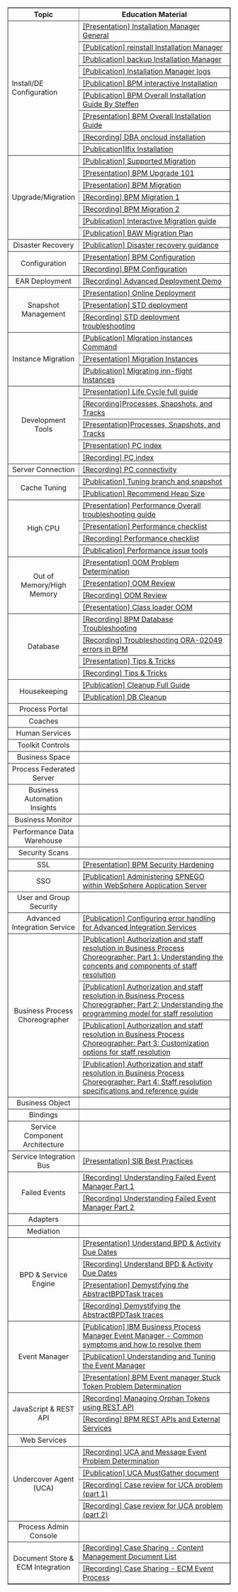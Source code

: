 
<table border="1px solid #ccc" cellspacing="0" cellpadding="0">
  <tr font-weight: 700; >
    <th width="30%" align=center;>Topic</th>
    <th>Education Material</th>
  </tr>
  <tr>
    <td rowspan="9" align=center;>Install/DE Configuration</td>
    <td><a href="https://ibm.ent.box.com/folder/43248527637" target="_blank">[Presentation] Installation Manager General</a> </td>
  </tr>
  <tr>
    <td><a href="http://www-01.ibm.com/support/docview.wss?uid=swg21290142" target="_blank">[Publication] reinstall Installation Manager</a> </td>
  </tr>
  <tr>
    <td><a href="http://www-01.ibm.com/support/docview.wss?uid=swg21665878" target="_blank">[Publication] backup Installation Manager</a> </td>
  </tr>
   <tr>
    <td><a href="https://www.ibm.com/support/knowledgecenter/en/SSVJJU_6.4.0/com.ibm.IBMDS.doc_6.4/c_ig_ibmim_sds_log_files.html" target="_blank">[Publication] Installation Manager logs</a> </td>
  </tr>
   <tr>
    <td><a href="https://www.ibm.com/support/knowledgecenter/SSFPJS_8.6.0/com.ibm.wbpm.imuc.doc/topics/bpm_roadmap_form.html" target="_blank">[Publication] BPM interactive Installation</a> </td>
  </tr>
   <tr>
    <td><a href="https://github.ibm.com/steffen-baumann/baw-iam-support/wiki/Installation-BPM%5CBAW" target="_blank">[Publication] BPM Overall Installation Guide By Steffen</a> </td>
  </tr>
   <tr>
    <td><a href="https://github.ibm.com/steffen-baumann/baw-iam-support/raw/master/BPM_BAW%20Installation/IBM%20BPM%20%26%20BAW%20Installation.pptx" target="_blank">[Presentation] BPM Overall Installation Guide</a> </td>
  </tr>
   <tr>
    <td><a href="https://ibm.ent.box.com/file/344592733326" target="_blank">[Recording] DBA oncloud installation</a> </td>
  </tr>
   <tr>
    <td><a href="https://www-01.ibm.com/support/docview.wss?uid=swg21417656" target="_blank">[Publication]Ifix Installation</a> </td>
  </tr>

  <tr>
    <td rowspan="7" align=center>Upgrade/Migration </td>
    <td><a href="http://www-01.ibm.com/support/docview.wss?uid=swg21610883" target="_blank">[Publication] Supported Migration </a></td>
  </tr>
  <tr>
    <td><a href="https://ibm.ent.box.com/file/308009602094" target="_blank">[Presentation] BPM Upgrade 101</a> </td>
  </tr>
  <tr>
    <td><a href="https://ibm.ent.box.com/file/308013203031" target="_blank">[Presentation] BPM Migration</a> </td>
  </tr>
  <tr>
    <td><a href="https://ibm.ent.box.com/file/308009616790" target="_blank">[Recording] BPM Migration 1</a> </td>
  </tr>
  <tr>
    <td><a href="https://ibm.ent.box.com/file/308019681748" target="_blank">[Recording] BPM Migration 2</a> </td>
  </tr>
  <tr>
    <td><a href="https://www.ibm.com/support/knowledgecenter/en/SSFPJS_8.6.0/com.ibm.wbpm.imuc.doc/topics/bpm_mig_roadmap_form.html" target="_blank">[Publication] Interactive Migration guide</a> </td>
  </tr>
  <tr>
    <td><a href="https://www.ibm.com/support/knowledgecenter/en/SS8JB4/com.ibm.wbpm.imuc.doc/topics/cpln_mig_planning.html" target="_blank">[Publication] BAW Migration Plan</a> </td>
  </tr>

  <tr>
    <td align=center>Disaster Recovery</td>
    <td><a href="https://www.ibm.com/developerworks/bpm/library/techarticles/1504_richardson/1504_richardson.html" target="_blank">[Publication] Disaster recovery guidance</a>  </td>
  </tr>
  <tr>
    <td rowspan="2" align=center>Configuration</td>
    <td><a href="https://github.ibm.com/steffen-baumann/baw-iam-support/blob/master/BPM_BAW%20Configuration/BPM%20Configuration.pdf" target="_blank">[Presentation] BPM Configuration</a>  </td>
  </tr>

  <tr>
    <td><a href="https://raw.github.ibm.com/steffen-baumann/baw-iam-support/master/BPM_BAW%20Configuration/Presenation%20about%20Configuration.mp4?token=AACezrLZxtWLl-t0zefX3Vn8ek409dDFks5dJZqFwA%3D%3D" target="_blank">[Recording] BPM Configuration</a>  </td>
  </tr>
  <tr>
    <td align=center>EAR Deployment</td>
    <td><a href="https://ibm.ent.box.com/file/253784405027" target="_blank">[Recording] Advanced Deployment Demo</a>  </td>
  </tr>
  <tr>
    <td rowspan="3" align=center>Snapshot Management</td>
    <td><a href="https://ibm.ent.box.com/file/170283106484" target="_blank">[Presentation] Online Deployment </a>  </td>
  </tr>
  <tr>
    <td><a href="http://ausgsa.ibm.com/projects/b/bpm_support/EducationSessions/BrownBagSeries/StdDeploy.ppt" target="_blank">[Presentation] STD deployment</a>  </td>
  </tr>
<tr>
    <td><a href="http://ausgsa.ibm.com/projects/b/bpm_support/EducationSessions/BrownBagSeries/StdDeployTroubleshoot.mov" target="_blank">[Recording] STD deployment troubleshooting</a>  </td>
  </tr>
  <tr>
    <td rowspan="3" align=center>Instance Migration</td>
    <td><a href="https://www.ibm.com/support/knowledgecenter/SSFPJS_8.6.0/com.ibm.wbpm.ref.doc/topics/rref_bpmmigrateinstances.html" target="_blank">[Publication] Migration instances Command </a>  </td>
  </tr>
  <tr>
    <td><a href="https://www.ibm.com/developerworks/bpm/bpmjournal/1305_norelus/1305_norelus-pdf.pdf" target="_blank">[Presentation] Migration Instances</a>  </td>
  </tr>
  <tr>
    <td><a href="https://developer.ibm.com/bpm/docs/upgrades-migration/migrating-flight-instances/" target="_blank">[Publication] Migrating inn-flight Instances</a>  </td>
  </tr>
  <tr>
    <td rowspan="5" align=center>Development Tools</td>
    <td><a href="https://ibm.ent.box.com/file/349720780731" target="_blank">[Presentation] Life Cycle full guide</a>  </td>
  </tr>
  <tr>
    <td><a href="http://ausgsa.ibm.com/projects/b/bpm_support/EducationSessions/BrownBagSeries/BrownBagL2.Snapshots.mov" target="_blank">[Recording]Processes, Snapshots, and Tracks</a>  </td>
  </tr>
  <tr>
    <td><a href="http://ausgsa.ibm.com/projects/b/bpm_support/EducationSessions/BrownBagSeries/Snapshots.ppt" target="_blank">[Presentation]Processes, Snapshots, and Tracks</a>  </td>
  </tr>
  <tr>
    <td><a href="https://ibm.ent.box.com/file/292882909910" target="_blank">[Presentation] PC index</a>  </td>
  </tr>
  <tr>
    <td><a href="https://ibm.ent.box.com/file/292886905756" target="_blank">[Recording] PC index </a>  </td>
  </tr>
  <tr>
    <td align=center>Server Connection </td>
    <td><a href="https://ibm.ent.box.com/file/253787022399 " target="_blank">[Recording] PC connectivity </a>  </td>
  </tr>
  <tr>
    <td rowspan="2" align=center>Cache Tuning </td>
    <td><a href="https://www.ibm.com/developerworks/bpm/library/techarticles/1404_booz/1404_booz.html" target="_blank">[Publication] Tuning branch and snapshot</a>  </td>
  </tr>
  <tr>
    <td><a href="https://developer.ibm.com/answers/questions/310443/what-is-the-maximum-recommended-heap-size-in-bpm" target="_blank">[Publication] Recommend Heap Size </a> </td>
  </tr>
  <tr>
    <td rowspan="4" align=center>High CPU </td>
    <td><a href="https://ibm.ent.box.com/file/312396653922" target="_blank">[Presentation] Performance Overall troubleshooting guide </a>  </td>
  </tr>
  <tr>
    <td><a href="https://ibm.ent.box.com/file/312387711615" target="_blank">[Presentation] Performance checklist </a>  </td>
  </tr>
  <tr>
    <td><a href="https://ibm.ent.box.com/file/313183589763" target="_blank">[Recording] Performance checklist</a>  </td>
  </tr>
  <tr>
    <td><a href="https://github.ibm.com/steffen-baumann/baw-iam-support/wiki/Memory-Reviews" target="_blank">[Publication] Performance issue tools </a>  </td>
  </tr>
  <tr>
    <td rowspan="4" align=center>Out of Memory/High Memory </td>
    <td><a href="https://ibm.ent.box.com/file/313146201513 " target="_blank">[Presentation] OOM Problem Determination </a>  </td>
  </tr>
  <tr>
    <td><a href="https://ibm.ent.box.com/file/313159223503 " target="_blank">[Presentation] OOM Review </a>  </td>
  </tr>
  <tr>
    <td><a href="https://ibm.ent.box.com/file/313159159080" target="_blank">[Recording] OOM Review</a>  </td>
  </tr>
  <tr>
    <td><a href="https://ibm.ent.box.com/file/317494289713 " target="_blank">[Presentation] Class loader OOM</a>  </td>
  </tr>
  <tr>
    <td rowspan="4" align=center>Database </td>
    <td><a href="https://ibm.ent.box.com/file/487267695971 " target="_blank">[Recording] BPM Database Troubleshooting</a>  </td>
  </tr>
  <tr>
    <td><a href="https://ibm.ent.box.com/file/487269891441 " target="_blank">[Recording] Troubleshooting ORA-02049 errors in BPM </a>  </td>
  </tr>
  <tr>
    <td><a href="https://ibm.ent.box.com/file/487256864492" target="_blank">[Presentation] Tips & Tricks</a>  </td>
  </tr>
  <tr>
    <td><a href="https://ibm.ent.box.com/file/487260006627" target="_blank">[Recording] Tips & Tricks</a>  </td>
  </tr>
  <tr>
    <td rowspan="2" align=center>Housekeeping </td>
    <td><a href="https://support.bp-3.com/hc/en-us/articles/115015928207-IBM-BPM-8-5-x-8-6-and-IBM-BAW-v-18-0-0-x-purging-cleanup-full-guide#know" target="_blank">[Publication] Cleanup Full Guide</a>  </td>
  </tr>
  <tr>
    <td><a href="https://developer.ibm.com/answers/questions/193115/how-do-i-know-the-when-the-bpm-databases-should-be/" target="_blank">[Publication] DB Cleanup </a>  </td>
  </tr>
  <tr>
    <td align=center>Process Portal </td>
    <td><a href="" target="_blank"></a>  </td>
  </tr>
  <tr>
    <td align=center>Coaches</td>
    <td><a href="" target="_blank"></a>  </td>
  </tr>
  <tr>
    <td align=center>Human Services</td>
    <td><a href="" target="_blank"></a>  </td>
  </tr>
  <tr>
    <td align=center>Toolkit Controls </td>
    <td><a href="" target="_blank"></a>  </td>
  </tr>
  <tr>
    <td align=center>Business Space </td>
    <td><a href="" target="_blank"></a>  </td>
  </tr>
  <tr>
    <td align=center>Process Federated Server </td>
    <td><a href="" target="_blank"></a>  </td>
  </tr>
  <tr>
    <td align=center>Business Automation Insights</td>
    <td><a href="" target="_blank"></a>  </td>
  </tr>
  <tr>
    <td align=center>Business Monitor</td>
    <td><a href="" target="_blank"></a>  </td>
  </tr>
  <tr>
    <td align=center>Performance Data Warehouse </td>
    <td><a href="" target="_blank"></a>  </td>
  </tr>
  <tr>
    <td align=center>Security Scans</td>
    <td><a href="" target="_blank"></a>  </td>
  </tr>
  <tr>
    <td align=center>SSL </td>
    <td><a href="https://ibm.box.com/s/qznlfbcnvsrj3lrb7ckqqf3s33gry3c9" target="_blank">[Presentation] BPM Security Hardening </a>  </td>
  </tr>
  <tr>
    <td align=center>SSO </td>
    <td><a href="https://www.ibm.com/developerworks/websphere/library/techarticles/0809_lansche/0809_lansche.html " target="_blank">[Publication] Administering SPNEGO within WebSphere Application Server</a>  </td>
  </tr>
  <tr>
    <td align=center>User and Group Security </td>
    <td><a href="" target="_blank"></a>  </td>
  </tr>
  <tr>
    <td align=center>Advanced Integration Service</td>
    <td><a href="https://www.ibm.com/developerworks/bpm/library/techarticles/1210_agrawal/1210_agrawal.html" target="_blank">[Publication] Configuring error handling for Advanced Integration Services </a>  </td>
  </tr>
  <tr>
    <td rowspan="4" align=center>Business Process Choreographer </td>
    <td><a href="http://www.ibm.com/developerworks/websphere/techjournal/0710_lind/0710_lind.html " target="_blank">[Publication] Authorization and staff resolution in Business Process Choreographer: Part 1: Understanding the concepts and components of staff resolution </a>  </td>
  </tr>
  <tr>
    <td><a href="http://www.ibm.com/developerworks/websphere/techjournal/0711_lind/0711_lind.html" target="_blank">[Publication] Authorization and staff resolution in Business Process Choreographer: Part 2: Understanding the programming model for staff resolution </a>  </td>
  </tr>
  <tr>
    <td><a href="http://www.ibm.com/developerworks/websphere/techjournal/0712_lind/0712_lind.html" target="_blank">[Publication] Authorization and staff resolution in Business Process Choreographer: Part 3: Customization options for staff resolution</a>  </td>
  </tr>
  <tr>
    <td><a href="http://www.ibm.com/developerworks/websphere/techjournal/0801_lind/0801_lind.html " target="_blank">[Publication] Authorization and staff resolution in Business Process Choreographer: Part 4: Staff resolution specifications and reference guide</a>  </td>
  </tr>
  <tr>
    <td align=center>Business Object </td>
    <td><a href="" target="_blank"></a>  </td>
  </tr>
  <tr>
    <td align=center>Bindings </td>
    <td><a href="" target="_blank"></a>  </td>
  </tr>
  <tr>
    <td align=center>Service Component Architecture </td>
    <td><a href="" target="_blank"></a>  </td>
  </tr>
  <tr>
    <td align=center>Service Integration Bus  </td>
    <td><a href="https://ibm.ent.box.com/file/488109406677" target="_blank">[Presentation] SIB Best Practices</a>  </td>
  </tr>
  <tr>
    <td rowspan="2" align=center>Failed Events </td>
    <td><a href="https://ibm.ent.box.com/file/161166157845 " target="_blank">[Recording] Understanding Failed Event Manager Part 1 </a>  </td>
  </tr>
  <tr>
    <td><a href="https://ibm.ent.box.com/file/161166225056 " target="_blank">[Recording] Understanding Failed Event Manager Part 2 </a>  </td>
  </tr>
  <tr>
    <td align=center> Adapters  </td>
    <td><a href="" target="_blank"></a>  </td>
  </tr>
  <tr>
    <td align=center>Mediation </td>
    <td><a href="" target="_blank"></a>  </td>
  </tr>
  <tr>
    <td rowspan="4" align=center>BPD & Service Engine </td>
    <td><a href="https://ibm.ent.box.com/file/208940938775 " target="_blank">[Presentation] Understand BPD & Activity Due Dates </a>  </td>
  </tr>
  <tr>
    <td><a href="https://ibm.ent.box.com/file/211392842556 " target="_blank">[Recording] Understand BPD & Activity Due Dates </a>  </td>
  </tr>
  <tr>
    <td><a href="https://ibm.ent.box.com/file/277536004751 " target="_blank">[Presentation] Demystifying the AbstractBPDTask traces </a>  </td>
  </tr>
  <tr>
    <td><a href="https://ibm.ent.box.com/file/277537936525 " target="_blank">[Recording] Demystifying the AbstractBPDTask traces </a>  </td>
  </tr>
  <tr>
    <td rowspan="3" align=center>Event Manager </td>
    <td><a href="https://www.ibm.com/developerworks/community/blogs/aimsupport/entry/ibm_bpm_event_manager_common_problems?lang=en" target="_blank">[Publication] IBM Business Process Manager Event Manager - Common symptoms and how to resolve them </a>  </td>
  </tr>
  <tr>
    <td><a href="https://www-01.ibm.com/support/docview.wss?uid=swg21439613 " target="_blank">[Publication] Understanding and Tuning the Event Manager </a>  </td>
  </tr>
  <tr>
    <td><a href="https://ibm.ent.box.com/file/487258546488 " target="_blank">[Presentation] BPM Event manager Stuck Token Problem Determination </a>  </td>
  </tr>
  <tr>
    <td rowspan="2" align=center>JavaScript & REST API </td>
    <td><a href="https://ibm.ent.box.com/file/482165104840" target="_blank">[Recording] Managing Orphan Tokens using REST API </a>  </td>
  </tr>
  <tr>
    <td><a href="https://ibm.ent.box.com/file/153921689044 " target="_blank">[Recording] BPM REST APIs and External Services</a>  </td>
  </tr>
  <tr>
    <td align=center>Web Services </td>
    <td><a href="" target="_blank"></a>  </td>
  </tr>
  <tr>
    <td rowspan="4" align=center>Undercover Agent (UCA) </td>
    <td><a href="https://ibm.ent.box.com/file/264582845329 " target="_blank">[Recording] UCA and Message Event Problem Determination </a>  </td>
  </tr>
  <tr>
    <td><a href="http://www-01.ibm.com/support/docview.wss?uid=swg21660915" target="_blank">[Publication] UCA MustGather document </a>  </td>
  </tr>
  <tr>
    <td><a href="https://ibm.ent.box.com/file/482153315247 " target="_blank">[Recording] Case review for UCA problem (part 1) </a>  </td>
  </tr>
  <tr>
    <td><a href="https://ibm.ent.box.com/file/321340775571 " target="_blank">[Recording] Case review for UCA problem (part 2) </a>  </td>
  </tr>
  <tr>
    <td align=center>Process Admin Console </td>
    <td><a href="" target="_blank"></a>  </td>
  </tr>
  <tr>
    <td rowspan="2" align=center>Document Store & ECM Integration </td>
    <td><a href="https://ibm.ent.box.com/file/321349274628 " target="_blank">[Recording] Case Sharing - Content Management Document List </a>  </td>
  </tr>
  <tr>
    <td><a href="https://ibm.ent.box.com/file/321345396026 " target="_blank">[Recording] Case Sharing - ECM Event Process </a>  </td>
  </tr>
  
</table>
